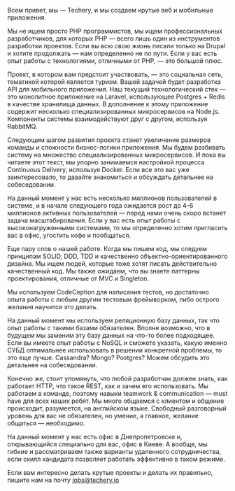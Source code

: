 Всем привет, мы — Techery, и мы создаем крутые веб и мобильные приложения.

Мы не ищем просто PHP программистов, мы ищем профессиональных разработчиков, для которых PHP — всего лишь один из инструментов разработки проектов. Если вы всю свою жизнь писали только на Drupal и хотите продолжать — нам определенно не по пути. Если у вас есть опыт работы с технологиями, отличными от PHP, — это большой плюс.

Проект, в котором вам предстоит участвовать, — это социальная сеть, тематикой которой является туризм. Вашей задачей будет разработка API для мобильного приложения.
Наш текущий технологический стек — это монолитное приложение на Laravel, использующее Postgres + Redis в качестве хранилища данных. В дополнение к этому приложение содержит несколько специализированных микросервисов на Node.js. Компоненты системы взаимодействуют друг с другом, используя RabbitMQ.

Следующим шагом развития проекта станет увеличение размеров команды и сложности бизнес-логики приложения. Мы будем разбивать систему на множество специализированных микросервисов. И пока вы читаете этот текст, мы упорно занимаемся настройкой процесса Continuous Delivery, используя Docker. Если все это вас уже заинтересовало, то давайте знакомиться и обсуждать детальнее на собеседовании.

На данный момент у нас есть несколько миллионов пользователей в системе, и в начале следующего года ожидается рост до 4-6 миллионов активных пользователей — перед нами очень скоро встанет задача масштабирования. Если у вас есть опыт работы с высоконагруженными системами, то мы определенно хотим пригласить вас в офис, угостить кофе и пообщаться.

Еще пару слов о нашей работе. Когда мы пишем код, мы следуем принципам SOLID, DDD, TDD и качественно объектно-ориентированного дизайна. Мы ищем людей, которые тоже хотят писать действительно качественный код. Мы также ожидаем, что вы знаете паттерны проектирования, отличные от MVC и Singleton.

Мы используем CodeCeption для написания тестов, но достаточно опыта работы с любым другим тестовым фреймворком, либо острого желания научится это делать.

На данный момент мы используем реляционную базу данных, так что опыт работы с такими базами обязателен. Вполне возможно, что в будущем мы заменим эту базу данных на что-то более подходящее.
Если вы имеете опыт работы с NoSQL и сможете указать, какую именно СУБД оптимальнее использовать в решении конкретной проблемы, то это еще лучше.
Cassandra? Mongo? Postgres? Можем обсудить это детальнее на собеседовании.

Конечно же, стоит упомянуть, что любой разработчик должен знать, как работает HTTP, что такое REST, как и зачем его использовать.
Мы работаем в команде, поэтому навыки teamwork & communication — must have для всех наших ребят. Мы много общаемся с клиентом и общение происходит, разумеется, на английском языке. Свободный разговорный уровень для вас не обязателен, но умение, а главное, желание общаться — необходимо.

На данный момент у нас есть офис в Днепропетровске и, открывающийся специально для вас, офис в Киеве. А вообще, мы гибкие и рассматриваем также варианты удаленного сотрудничества, если скилл кандидата позволяет работать эффективно в таком режиме.

Если вам интересно делать крутые проекты и делать их правильно, пишите нам на почту jobs@techery.io
